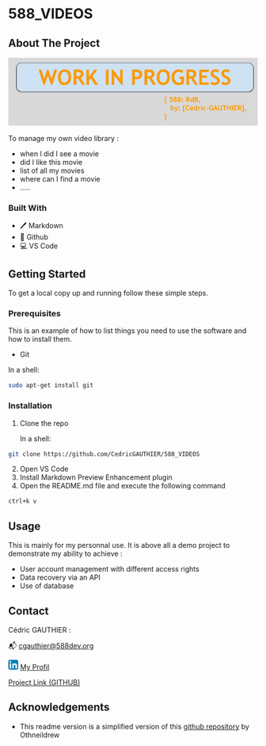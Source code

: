 # 588_VIDEOS

<!-- ABOUT THE PROJECT -->
## About The Project

![](docs/images/WIP-588_RdB.jpg)

To manage my own video library :
- when I did I see a movie
- did I like this movie
- list of all my movies
- where can I find a movie
- .....

### Built With

* 🖊️ Markdown
* 🐙 Github
* 💻 VS Code

## Getting Started

To get a local copy up and running follow these simple steps.

### Prerequisites

This is an example of how to list things you need to use the software and how to install them.
* Git
  
In a shell:
```sh
sudo apt-get install git
```

### Installation
 
1. Clone the repo
   
   In a shell:
```sh
git clone https://github.com/CedricGAUTHIER/588_VIDEOS
```
2. Open VS Code
3. Install Markdown Preview Enhancement plugin
4. Open the README.md file and execute the following command
```sh
ctrl+k v
```


<!-- USAGE EXAMPLES -->
## Usage

This is mainly for my personnal use. It is above all a demo project to demonstrate my ability to achieve :
- User account management with different access rights
- Data recovery via an API
- Use of database


<!-- CONTACT -->
## Contact

Cédric GAUTHIER :

📬 cgauthier@588dev.org

![](docs/images/linkedin.png) <a href="https://www.linkedin.com/in/cedric-gauthier/">
My Profil</a>

<a href="https://github.com/CedricGAUTHIER/588_VIDEOS">
Project Link (GITHUB)</a>

<!-- ACKNOWLEDGEMENTS -->
## Acknowledgements

* This readme version is a simplified version of this [github repository](https://github.com/othneildrew/Best-README-Template) by Othneildrew
